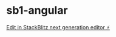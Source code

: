# sb1-angular

[Edit in StackBlitz next generation editor ⚡️](https://stackblitz.com/~/github.com/fxavier/sb1-angular)